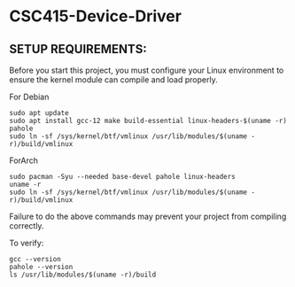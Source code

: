 # CSC415-Device-Driver

## SETUP REQUIREMENTS:

Before you start this project, you must configure your Linux environment to ensure 
the kernel module can compile and load properly.

For Debian
```
sudo apt update
sudo apt install gcc-12 make build-essential linux-headers-$(uname -r) pahole
sudo ln -sf /sys/kernel/btf/vmlinux /usr/lib/modules/$(uname -r)/build/vmlinux
```

ForArch
```
sudo pacman -Syu --needed base-devel pahole linux-headers
uname -r
sudo ln -sf /sys/kernel/btf/vmlinux /usr/lib/modules/$(uname -r)/build/vmlinux
```

Failure to do the above commands may prevent your project from compiling correctly.

To verify:
```
gcc --version
pahole --version
ls /usr/lib/modules/$(uname -r)/build
```

